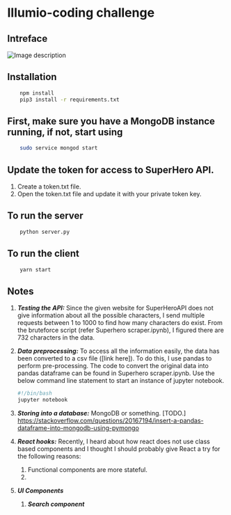 # Illumio-coding challenge

## Intreface 

![Image description](figures/interface-final.png)


## Installation

``` bash
    npm install
    pip3 install -r requirements.txt
```

## First, make sure you have a MongoDB instance running, if not, start using

``` bash
    sudo service mongod start
```

## Update the token for access to SuperHero API.

1. Create a token.txt file.
2. Open the token.txt file and update it with your private token key.

## To run the server

``` bash
    python server.py
```

## To run the client

``` bash
    yarn start
```

## Notes

1. ***Testing the API:*** Since the given website for SuperHeroAPI does not give
   information about all the possible characters, I send multiple requests
   between 1 to 1000 to find how many characters do exist. From the bruteforce
   script (refer Superhero scraper.ipynb), I figured there are 732 characters in
   the data.

2. ***Data preprocessing:*** To access all the information easily, the data has
   been converted to a csv file ([link here]). To do this, I use pandas to
   perform pre-processing. The code to convert the original data into pandas
   dataframe can be found in Superhero scraper.ipynb. Use the below command line
   statement to start an instance of jupyter notebook.

   ``` bash
   #!/bin/bash
   jupyter notebook
   ```

3. ***Storing into a database:*** MongoDB or something. [TODO.] <https://stackoverflow.com/questions/20167194/insert-a-pandas-dataframe-into-mongodb-using-pymongo>

4. ***React hooks:*** Recently, I heard about how react does not use class based
   components and I thought I should probably give React a try for the following
   reasons: 
   1. Functional components are more stateful. 
   2. 

5. ***UI Components***

    1. ***Search component***